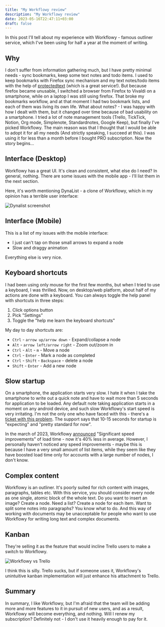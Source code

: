 ```yaml
---
title: "My Workflowy review"
description: "My Workflowy review"
date: 2023-05-16T22:47:11+03:00
draft: false
---
```


In this post I'll tell about my experience with Workflowy -
famous outliner service, which I've been using for half
a year at the moment of writing.

<!--more-->

## Why

I don't suffer from information gathering much, but I have
pretty minimal needs - sync bookmarks, keep some text
notes and todo items. I used to keep bookmarks with
Firefox sync mechanism and my text notes/todo items with the
help of [protectedtext](https://protectedtext.com) (which is
a great service!). But because firefox became unusable,
I switched a browser from Firefox to Vivaldi on a smartphone,
while on a laptop I was still using firefox. That broke my
bookmarks workflow, and at that moment I had two bookmark
lists, and each of them was living its own life.
What about notes? - I was happy with how I dealt with them, but
it changed over time because of bad usability on a smartphone.
I tried a lot of note management tools (Trello, TickTick, Notion, Org mode,
Simplenote, Standardnotes, Google Keep), but finally I've picked Workflowy.
The main reason was that I thought that I would be able to adopt it for all my
needs (And strictly speaking, I succeed at this). I was using
it for less than a month before I bought PRO subscription. Now the story
begins...


## Interface (Desktop)

Workflowy has a great UI. It's clean and consistent, what else
do I need? In general, nothing. There are some issues
with the mobile app - I'll list them in the next section.

Here, it's worth mentioning DynaList - a clone of Workflowy,
which in my opinion has a terrible user interface:

![Dynalist screenshot](/posts/dynalist_1.png)

## Interface (Mobile)

This is a list of my issues with the mobile interface:

- I just can't tap on those small arrows to expand a node
- Slow and draggy animation

Everything else is very nice.

## Keyboard shortcuts

I had been using only mouse for the first few months, but when I
tried to use a keyboard, I was thrilled. Now,
on desktop/web platform, about half of my
actions are done with a keyboard. You can always
toggle the help panel with shortcuts in three steps:

1. Click options button
2. Pick "Settings"
3. Toggle the "help me learn the keyboard shortcuts"

My day to day shortcuts are:

- `Ctrl` - `arrow up/arrow down` - Expand/collapse a node
- `Alt` - `arrow left/arrow right` - Zoom out/zoom in
- `Ctrl` - `Alt` - `m` - Move a node
- `Ctrl` - `Enter` - Mark a node as completed
- `Ctrl` - `Shift` - `Backspace` - delete a node
- `Shift` - `Enter` - Add a new node

## Slow startup

On a smartphone, the application starts very slow.
I hate it when I take the smartphone to write out
a quick note and have to wait more than 5 seconds for
application to be loaded. Any default note taking
application starts in a moment on any android device, and such slow
Workflowy's start speed is very irritating.
I'm not the only one who have faced with this - there's a
[ticket with this problem](https://workflowy.zendesk.com/hc/en-us/community/posts/4412153194900-Loading-time-too-long-). The support says that 10-15 seconds for startup is "expecting"
and "pretty standard for now".

In the march of 2023, Workflowy [announced](https://blog.workflowy.com/harder-better-faster-stronger-significant-startup-speed-improvements/) "Significant speed improvements" of
load time - now it's 40% less in average. However, I personally haven't
noticed any speed improvements - maybe this is because I have a very small
amount of list items, while they seem like they have boosted load time
only for accounts with a large number of nodes, I don't know.

## Complex content

Workflowy is an outliner. It's poorly suited
for rich content with images, paragraphs, tables etc.
With this service, you should consider every node
as one single, atomic block of the whole text. Do you
want to insert an image? Create a node. Need a list?
Create a node for each item. Want to split some notes into
paragraphs? You know what to do. And this way of working
with documents may be unacceptable for people who
want to use Workflowy for writing long text and
complex documents.

## Kanban

They're selling  it as the feature that
would incline Trello users to make a switch to Workflowy.

![Workflowy vs Trello](/posts/workflowy_trello.png)

I think this is silly. Trello sucks, but if someone uses it,
Workflowy's unintuitive kanban implementation will just
enhance his attachment to Trello.

## Summary

In summary, I like Workflowy, but I'm afraid that the team
will be adding more and more features to it in pursuit of
new users, and as a result, Workflowy will become everything,
and nothing. Will I renew my subscription? Definitely not -
I don't use it heavily enough to pay for it.
